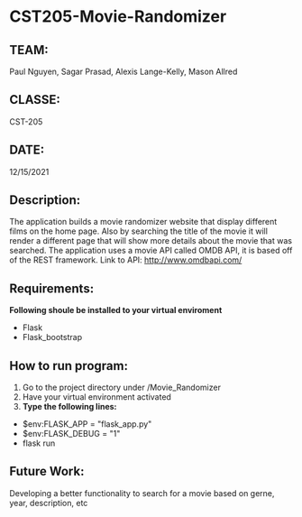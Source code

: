 # CST205-Movie-Randomizer

## TEAM: 
Paul Nguyen, Sagar Prasad, Alexis Lange-Kelly, Mason Allred

## CLASSE: 
CST-205 

## DATE:
12/15/2021 

## Description: 
The application builds a movie randomizer website that display different films on the home page. Also by searching the title of the movie it will render a different page that will show more details about the movie that was searched. The application uses a movie API called OMDB API, it is based off of the REST framework. Link to API: http://www.omdbapi.com/

## Requirements: 
**Following shoule be installed to your virtual enviroment**
* Flask
* Flask_bootstrap

## How to run program: 
1. Go to the project directory under /Movie_Randomizer
2. Have your virtual environment activated
3. **Type the following lines:** 
* $env:FLASK_APP = "flask_app.py"
* $env:FLASK_DEBUG = "1"
* flask run

## Future Work: 
Developing a better functionality to search for a movie based on gerne, year, description, etc
